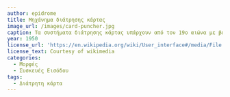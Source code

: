 ```yaml
---
author: epidrome
title: Μηχάνημα διάτρησης κάρτας 
image_url: /images/card-puncher.jpg
caption: Τα συστήματα διάτρησης κάρτας υπάρχουν από τον 19ο αιώνα με βασικές εφαρμογές τον προγραμματισμό και αποθήκευση δεδομένων για μηχανήματα πλεξίματος και αναπαραγωγής μουσικής, οπότε υπήρχε η τεχνογνωσία για την προσαρμογή τους ως συσκευές εισόδου στους πρώτους κεντρικούς ηλεκτρονικούς υπολογιστές. 
year: 1950 
license_url: 'https://en.wikipedia.org/wiki/User_interface#/media/File:Card_puncher_-_NARA_-_513295.jpg' 
license_text: Courtesy of wikimedia
categories:
  - Μορφές 
  - Συσκευές Εισόδου 
tags:
  - Διάτρητη κάρτα 
---
```

